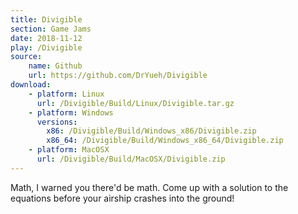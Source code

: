 ```yaml
---
title: Divigible
section: Game Jams
date: 2018-11-12
play: /Divigible
source:
    name: Github
    url: https://github.com/DrYueh/Divigible
download:
    - platform: Linux
      url: /Divigible/Build/Linux/Divigible.tar.gz
    - platform: Windows
      versions:
        x86: /Divigible/Build/Windows_x86/Divigible.zip
        x86_64: /Divigible/Build/Windows_x86_64/Divigible.zip
    - platform: MacOSX
      url: /Divigible/Build/MacOSX/Divigible.zip
---
```


Math, I warned you there'd be math. Come up with a solution to the equations before your
airship crashes into the ground!
